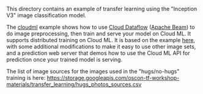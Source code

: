 

This directory contains an example of transfer learning using the "Inception V3" image classification model.

The [cloudml](cloudml) example shows how to use [Cloud Dataflow](https://cloud.google.com/dataflow/) ([Apache
Beam](https://beam.apache.org/)) to do image preprocessing, then train and serve your model on Cloud ML.  It supports
distributed training on Cloud ML.
It is based on the example [here](https://github.com/GoogleCloudPlatform/cloudml-samples/tree/master/flowers), with
some additional modifications to make it easy to use other image sets, and a prediction web server that demos how to
use the Cloud ML API for prediction once your trained model is serving.

The list of image sources for the images used in the "hugs/no-hugs" training is here:
https://storage.googleapis.com/oscon-tf-workshop-materials/transfer_learning/hugs_photos_sources.csv
